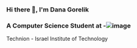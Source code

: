 ### Hi there 👋, I'm Dana Gorelik
### A Computer Science Student at -![image](https://user-images.githubusercontent.com/102851148/236928870-f80d4bfb-d607-480c-b4d0-684e65c17a6c.png)
 Technion - Israel Institute of Technology

<!--
**DanaGorelik/DanaGorelik** is a ✨ _special_ ✨ repository because its `README.md` (this file) appears on your GitHub profile.

Here are some ideas to get you started:

- 🔭 I’m currently working on ...
- 🌱 I’m currently learning ...
- 👯 I’m looking to collaborate on ...
- 🤔 I’m looking for help with ...
- 💬 Ask me about ...
- 📫 How to reach me: ...
- 😄 Pronouns: ...
- ⚡ Fun fact: ...
-->
